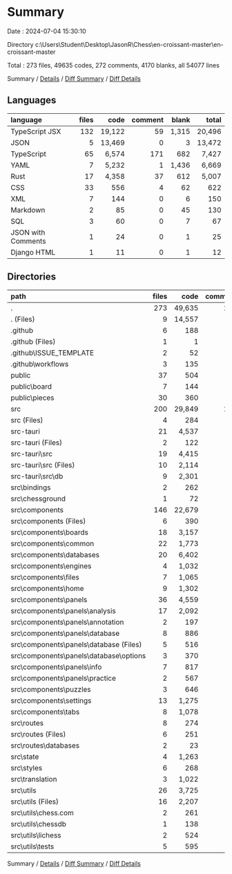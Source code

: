 # Summary

Date : 2024-07-04 15:30:10

Directory c:\\Users\\Student\\Desktop\\JasonR\\Chess\\en-croissant-master\\en-croissant-master

Total : 273 files,  49635 codes, 272 comments, 4170 blanks, all 54077 lines

Summary / [Details](details.md) / [Diff Summary](diff.md) / [Diff Details](diff-details.md)

## Languages
| language | files | code | comment | blank | total |
| :--- | ---: | ---: | ---: | ---: | ---: |
| TypeScript JSX | 132 | 19,122 | 59 | 1,315 | 20,496 |
| JSON | 5 | 13,469 | 0 | 3 | 13,472 |
| TypeScript | 65 | 6,574 | 171 | 682 | 7,427 |
| YAML | 7 | 5,232 | 1 | 1,436 | 6,669 |
| Rust | 17 | 4,358 | 37 | 612 | 5,007 |
| CSS | 33 | 556 | 4 | 62 | 622 |
| XML | 7 | 144 | 0 | 6 | 150 |
| Markdown | 2 | 85 | 0 | 45 | 130 |
| SQL | 3 | 60 | 0 | 7 | 67 |
| JSON with Comments | 1 | 24 | 0 | 1 | 25 |
| Django HTML | 1 | 11 | 0 | 1 | 12 |

## Directories
| path | files | code | comment | blank | total |
| :--- | ---: | ---: | ---: | ---: | ---: |
| . | 273 | 49,635 | 272 | 4,170 | 54,077 |
| . (Files) | 9 | 14,557 | 2 | 1,456 | 16,015 |
| .github | 6 | 188 | 1 | 32 | 221 |
| .github (Files) | 1 | 1 | 0 | 0 | 1 |
| .github\\ISSUE_TEMPLATE | 2 | 52 | 1 | 6 | 59 |
| .github\\workflows | 3 | 135 | 0 | 26 | 161 |
| public | 37 | 504 | 0 | 35 | 539 |
| public\\board | 7 | 144 | 0 | 6 | 150 |
| public\\pieces | 30 | 360 | 0 | 29 | 389 |
| src | 200 | 29,849 | 232 | 2,028 | 32,109 |
| src (Files) | 4 | 284 | 51 | 46 | 381 |
| src-tauri | 21 | 4,537 | 37 | 619 | 5,193 |
| src-tauri (Files) | 2 | 122 | 0 | 0 | 122 |
| src-tauri\\src | 19 | 4,415 | 37 | 619 | 5,071 |
| src-tauri\\src (Files) | 10 | 2,114 | 5 | 318 | 2,437 |
| src-tauri\\src\\db | 9 | 2,301 | 32 | 301 | 2,634 |
| src\\bindings | 2 | 262 | 66 | 14 | 342 |
| src\\chessground | 1 | 72 | 0 | 8 | 80 |
| src\\components | 146 | 22,679 | 57 | 1,313 | 24,049 |
| src\\components (Files) | 6 | 390 | 0 | 34 | 424 |
| src\\components\\boards | 18 | 3,157 | 41 | 236 | 3,434 |
| src\\components\\common | 22 | 1,773 | 1 | 134 | 1,908 |
| src\\components\\databases | 20 | 6,402 | 2 | 154 | 6,558 |
| src\\components\\engines | 4 | 1,032 | 6 | 54 | 1,092 |
| src\\components\\files | 7 | 1,065 | 2 | 96 | 1,163 |
| src\\components\\home | 9 | 1,302 | 2 | 94 | 1,398 |
| src\\components\\panels | 36 | 4,559 | 0 | 323 | 4,882 |
| src\\components\\panels\\analysis | 17 | 2,092 | 0 | 138 | 2,230 |
| src\\components\\panels\\annotation | 2 | 197 | 0 | 18 | 215 |
| src\\components\\panels\\database | 8 | 886 | 0 | 64 | 950 |
| src\\components\\panels\\database (Files) | 5 | 516 | 0 | 42 | 558 |
| src\\components\\panels\\database\\options | 3 | 370 | 0 | 22 | 392 |
| src\\components\\panels\\info | 7 | 817 | 0 | 67 | 884 |
| src\\components\\panels\\practice | 2 | 567 | 0 | 36 | 603 |
| src\\components\\puzzles | 3 | 646 | 0 | 36 | 682 |
| src\\components\\settings | 13 | 1,275 | 2 | 79 | 1,356 |
| src\\components\\tabs | 8 | 1,078 | 1 | 73 | 1,152 |
| src\\routes | 8 | 274 | 0 | 31 | 305 |
| src\\routes (Files) | 6 | 251 | 0 | 27 | 278 |
| src\\routes\\databases | 2 | 23 | 0 | 4 | 27 |
| src\\state | 4 | 1,263 | 38 | 143 | 1,444 |
| src\\styles | 6 | 268 | 7 | 45 | 320 |
| src\\translation | 3 | 1,022 | 0 | 48 | 1,070 |
| src\\utils | 26 | 3,725 | 13 | 380 | 4,118 |
| src\\utils (Files) | 16 | 2,207 | 10 | 218 | 2,435 |
| src\\utils\\chess.com | 2 | 261 | 0 | 30 | 291 |
| src\\utils\\chessdb | 1 | 138 | 0 | 20 | 158 |
| src\\utils\\lichess | 2 | 524 | 3 | 43 | 570 |
| src\\utils\\tests | 5 | 595 | 0 | 69 | 664 |

Summary / [Details](details.md) / [Diff Summary](diff.md) / [Diff Details](diff-details.md)